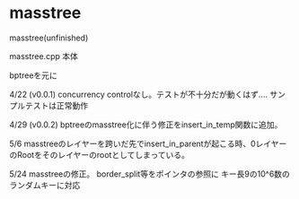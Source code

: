 # masstree
masstree(unfinished)


masstree.cpp 本体

bptreeを元に

4/22
(v0.0.1)
concurrency controlなし。テストが不十分だが動くはず.... サンプルテストは正常動作

4/29
(v0.0.2)
bptreeのmasstree化に伴う修正をinsert_in_temp関数に追加。


5/6
masstreeのレイヤーを跨いだ先でinsert_in_parentが起こる時、0レイヤーのRootをそのレイヤーのrootとしてしまっている。

5/24
masstreeの修正。
border_split等をポインタの参照に
キー長9の10^6数のランダムキーに対応
